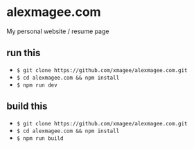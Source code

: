 # alexmagee.com
My personal website / resume page

## run this
* `$ git clone https://github.com/xmagee/alexmagee.com.git`
* `$ cd alexmagee.com && npm install`
* `$ npm run dev`

## build this
* `$ git clone https://github.com/xmagee/alexmagee.com.git`
* `$ cd alexmagee.com && npm install`
* `$ npm run build`
